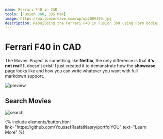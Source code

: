 ```yaml
---
name: Ferrari F40 in CAD
tools: [Fusion 360, 3DS Max]
image: https://wallpapercave.com/wp/wp2009459.jpg
description: Rebuilding the Ferrari F40 in Fusion 360 using Form bodies and T-Splines!
---
```


# Ferrari F40 in CAD

The Movies Project is something like **Netflix**, the only difference is that **it's not real**! It doesn't exist! I just created it to demonstrate how the **showcase** page looks like and how you can write whatever you want with full markdown support.

![preview](https://www.sketchappsources.com/resources/source-image/we-were-soldiers-landing-page-dbruggisser.jpg)

## Search Movies

![search](https://www.sketchappsources.com/resources/source-image/microsoft-windows-10-virtual-keyboard-diogo-sousa.png)

<p class="text-center">
{% include elements/button.html link="https://github.com/YoussefRaafatNasry/portfolYOU" text="Learn More" %}
</p>
